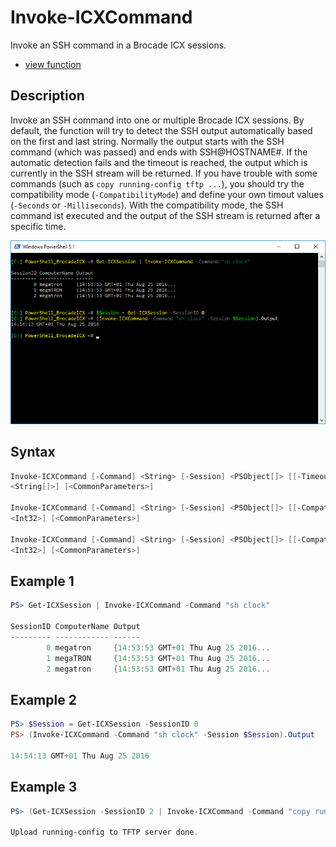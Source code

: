 # Invoke-ICXCommand

Invoke an SSH command in a Brocade ICX sessions.

* [view function](https://github.com/BornToBeRoot/PowerShell_BrocadeICX/blob/master/Module/BrocadeICX/Core/Invoke-ICXCommand.ps1)

## Description

Invoke an SSH command into one or multiple Brocade ICX sessions. By default, the function will try to detect the SSH output automatically based on the first and last string. Normally the output starts with the SSH command (which was passed) and ends with SSH@HOSTNAME#. If the automatic detection fails and the timeout is reached, the output which is currently in the SSH stream will be returned. If you have trouble with some commands (such as `copy running-config tftp ...`), you should try the compatibility mode (`-CompatibilityMode`) and define your own timout values (`-Seconds` or `-Milliseconds`). With the compatibility mode, the SSH command ist executed and the output of the SSH stream is returned after a specific time.

![Screenshot](Images/Invoke-ICXCommand.png?raw=true)

## Syntax

```powershell
Invoke-ICXCommand [-Command] <String> [-Session] <PSObject[]> [[-Timeout] <Int32>] [[-EndString]
<String[]>] [<CommonParameters>]

Invoke-ICXCommand [-Command] <String> [-Session] <PSObject[]> [[-CompatibilityMode]] [[-Seconds]
<Int32>] [<CommonParameters>]

Invoke-ICXCommand [-Command] <String> [-Session] <PSObject[]> [[-CompatibilityMode]] [[-Milliseconds]
<Int32>] [<CommonParameters>]
```

## Example 1

```powershell
PS> Get-ICXSession | Invoke-ICXCommand -Command "sh clock"  

SessionID ComputerName Output
--------- ------------ ------
        0 megatron     {14:53:53 GMT+01 Thu Aug 25 2016...
        1 megaTRON     {14:53:53 GMT+01 Thu Aug 25 2016...
        2 megatron     {14:53:53 GMT+01 Thu Aug 25 2016...
```

## Example 2

```powershell
PS> $Session = Get-ICXSession -SessionID 0
PS> (Invoke-ICXCommand -Command "sh clock" -Session $Session).Output

14:54:13 GMT+01 Thu Aug 25 2016
```

## Example 3
```powershell
PS> (Get-ICXSession -SessionID 2 | Invoke-ICXCommand -Command "copy running-config tftp 192.168.XXX.XXX" -CompatibilityMode -Seconds 5).Output

Upload running-config to TFTP server done.
```
